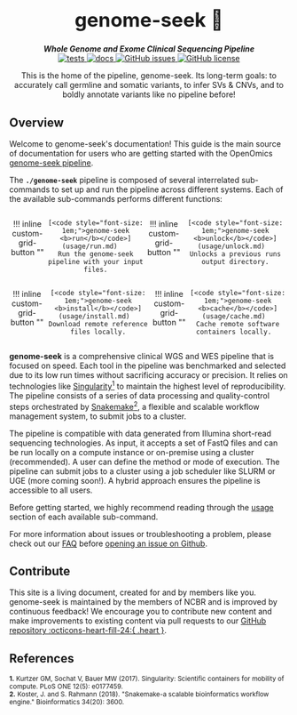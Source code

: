<div align="center">

  <h1 style="font-size: 250%">genome-seek 🔬</h1>

  <b><i>Whole Genome and Exome Clinical Sequencing Pipeline</i></b><br> 
  <a href="https://github.com/OpenOmics/genome-seek/actions/workflows/main.yaml">
    <img alt="tests" src="https://github.com/OpenOmics/genome-seek/workflows/tests/badge.svg">
  </a>
  <a href="https://github.com/OpenOmics/genome-seek/actions/workflows/docs.yml">
    <img alt="docs" src="https://github.com/OpenOmics/genome-seek/workflows/docs/badge.svg">
  </a>
  <a href="https://github.com/OpenOmics/genome-seek/issues">
    <img alt="GitHub issues" src="https://img.shields.io/github/issues/OpenOmics/genome-seek?color=brightgreen">
  </a>
  <a href="https://github.com/OpenOmics/genome-seek/blob/main/LICENSE">
    <img alt="GitHub license" src="https://img.shields.io/github/license/OpenOmics/genome-seek">
  </a>

  <p>
    This is the home of the pipeline, genome-seek. Its long-term goals: to accurately call germline and somatic variants, to infer SVs & CNVs, and to boldly annotate variants like no pipeline before!
  </p>

</div>  


## Overview

Welcome to genome-seek's documentation! This guide is the main source of documentation for users who are getting started with the OpenOmics [genome-seek pipeline](https://github.com/OpenOmics/genome-seek/). 

The **`./genome-seek`** pipeline is composed of several interrelated sub-commands to set up and run the pipeline across different systems. Each of the available sub-commands performs different functions: 

<section align="center" markdown="1" style="display: flex; flex-wrap: row wrap; justify-content: space-around;">

!!! inline custom-grid-button ""

    [<code style="font-size: 1em;">genome-seek <b>run</b></code>](usage/run.md)   
    Run the genome-seek pipeline with your input files.

!!! inline custom-grid-button ""

    [<code style="font-size: 1em;">genome-seek <b>unlock</b></code>](usage/unlock.md)  
    Unlocks a previous runs output directory.

</section>

<section align="center" markdown="1" style="display: flex; flex-wrap: row wrap; justify-content: space-around;">


!!! inline custom-grid-button ""

    [<code style="font-size: 1em;">genome-seek <b>install</b></code>](usage/install.md)  
    Download remote reference files locally.


!!! inline custom-grid-button ""

    [<code style="font-size: 1em;">genome-seek <b>cache</b></code>](usage/cache.md)  
    Cache remote software containers locally.  

</section>

**genome-seek** is a comprehensive clinical WGS and WES pipeline that is focused on speed. Each tool in the pipeline was benchmarked and selected due to its low run times without sacrificing accuracy or precision. It relies on technologies like [Singularity<sup>1</sup>](https://singularity.lbl.gov/) to maintain the highest level of reproducibility. The pipeline consists of a series of data processing and quality-control steps orchestrated by [Snakemake<sup>2</sup>](https://snakemake.readthedocs.io/en/stable/), a flexible and scalable workflow management system, to submit jobs to a cluster.

The pipeline is compatible with data generated from Illumina short-read sequencing technologies. As input, it accepts a set of FastQ files and can be run locally on a compute instance or on-premise using a cluster (recommended). A user can define the method or mode of execution. The pipeline can submit jobs to a cluster using a job scheduler like SLURM or UGE (more coming soon!). A hybrid approach ensures the pipeline is accessible to all users.

Before getting started, we highly recommend reading through the [usage](https://openomics.github.io/genome-seek/usage/run/) section of each available sub-command.

For more information about issues or troubleshooting a problem, please check out our [FAQ](https://openomics.github.io/genome-seek/faq/questions/) before [opening an issue on Github](https://github.com/OpenOmics/genome-seek/issues).

## Contribute

This site is a living document, created for and by members like you. genome-seek is maintained by the members of NCBR and is improved by continuous feedback! We encourage you to contribute new content and make improvements to existing content via pull requests to our [GitHub repository :octicons-heart-fill-24:{ .heart }](https://github.com/OpenOmics/genome-seek).

## References

<sup>**1.**  Kurtzer GM, Sochat V, Bauer MW (2017). Singularity: Scientific containers for mobility of compute. PLoS ONE 12(5): e0177459.</sup>  
<sup>**2.**  Koster, J. and S. Rahmann (2018). "Snakemake-a scalable bioinformatics workflow engine." Bioinformatics 34(20): 3600.</sup>  
